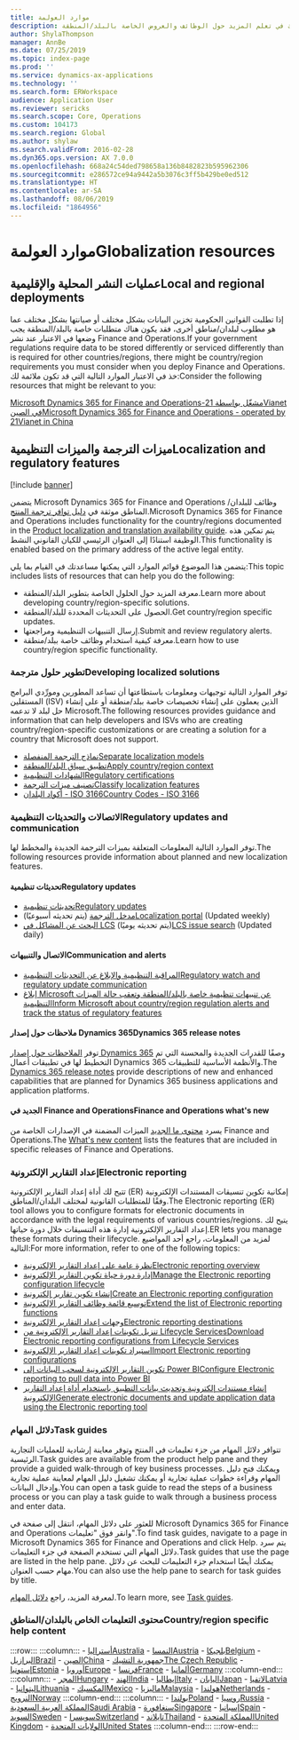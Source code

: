 ```yaml
---
title: موارد العولمة
description: يتضمن هذا الموضوع قوائم الموارد التي يمكنها أن تساعدك في تعلم المزيد حول الوظائف والعروض الخاصة بالبلد/المنطقة.
author: ShylaThompson
manager: AnnBe
ms.date: 07/25/2019
ms.topic: index-page
ms.prod: ''
ms.service: dynamics-ax-applications
ms.technology: ''
ms.search.form: ERWorkspace
audience: Application User
ms.reviewer: sericks
ms.search.scope: Core, Operations
ms.custom: 104173
ms.search.region: Global
ms.author: shylaw
ms.search.validFrom: 2016-02-28
ms.dyn365.ops.version: AX 7.0.0
ms.openlocfilehash: 668a24c54ded798658a136b8482823b595962306
ms.sourcegitcommit: e286572ce94a9442a5b3076c3ff5b429be0ed512
ms.translationtype: HT
ms.contentlocale: ar-SA
ms.lasthandoff: 08/06/2019
ms.locfileid: "1864956"
---
```

# <a name="globalization-resources"></a><span data-ttu-id="b76dc-103">موارد العولمة</span><span class="sxs-lookup"><span data-stu-id="b76dc-103">Globalization resources</span></span>

## <a name="local-and-regional-deployments"></a><span data-ttu-id="b76dc-104">عمليات النشر المحلية والإقليمية</span><span class="sxs-lookup"><span data-stu-id="b76dc-104">Local and regional deployments</span></span>
<span data-ttu-id="b76dc-105">إذا تطلبت القوانين الحكومية تخزين البيانات بشكل مختلف أو صيانتها بشكل مختلف عما هو مطلوب لبلدان/مناطق أخرى، فقد يكون هناك متطلبات خاصة بالبلد/المنطقة يجب وضعها في الاعتبار عند نشر Finance and Operations.</span><span class="sxs-lookup"><span data-stu-id="b76dc-105">If your government regulations require data to be stored differently or serviced differently than is required for other countries/regions, there might be country/region requirements you must consider when you deploy Finance and Operations.</span></span> <span data-ttu-id="b76dc-106">خذ في الاعتبار الموارد التالية التي قد تكون ملائمة لك:</span><span class="sxs-lookup"><span data-stu-id="b76dc-106">Consider the following resources that might be relevant to you:</span></span>

[<span data-ttu-id="b76dc-107">Microsoft Dynamics 365 for Finance and Operations-مشغّل بواسطة 21Vianet في الصين</span><span class="sxs-lookup"><span data-stu-id="b76dc-107">Microsoft Dynamics 365 for Finance and Operations - operated by 21Vianet in China</span></span>](https://docs.microsoft.com/dynamics365/unified-operations/dev-itpro/deployment/china-local-deployment)

## <a name="localization-and-regulatory-features"></a><span data-ttu-id="b76dc-108">ميزات الترجمة والميزات التنظيمية</span><span class="sxs-lookup"><span data-stu-id="b76dc-108">Localization and regulatory features</span></span>

[!include [banner](../includes/banner.md)]

<span data-ttu-id="b76dc-109">يتضمن Microsoft Dynamics 365 for Finance and Operations وظائف للبلدان/المناطق موثقة في [دليل توافر ترجمة المنتج](https://aka.ms/dynamics_365_international_availability_deck).</span><span class="sxs-lookup"><span data-stu-id="b76dc-109">Microsoft Dynamics 365 for Finance and Operations includes functionality for the country/regions documented in the [Product localization and translation availability guide](https://aka.ms/dynamics_365_international_availability_deck).</span></span> <span data-ttu-id="b76dc-110">يتم تمكين هذه الوظيفة استنادًا إلى العنوان الرئيسي للكيان القانوني النشط.</span><span class="sxs-lookup"><span data-stu-id="b76dc-110">This functionality is enabled based on the primary address of the active legal entity.</span></span> 

<span data-ttu-id="b76dc-111">يتضمن هذا الموضوع قوائم الموارد التي يمكنها مساعدتك في القيام بما يلي:</span><span class="sxs-lookup"><span data-stu-id="b76dc-111">This topic includes lists of resources that can help you do the following:</span></span> 
- <span data-ttu-id="b76dc-112">معرفة المزيد حول الحلول الخاصة بتطوير البلد/المنطقة.</span><span class="sxs-lookup"><span data-stu-id="b76dc-112">Learn more about developing country/region-specific solutions.</span></span>
- <span data-ttu-id="b76dc-113">الحصول على التحديثات المحددة للبلد/المنطقة.</span><span class="sxs-lookup"><span data-stu-id="b76dc-113">Get country/region specific updates.</span></span>
- <span data-ttu-id="b76dc-114">إرسال التنبيهات التنظيمية ومراجعتها.</span><span class="sxs-lookup"><span data-stu-id="b76dc-114">Submit and review regulatory alerts.</span></span>
- <span data-ttu-id="b76dc-115">معرفة كيفية استخدام وظائف خاصة ببلد/منطقة.</span><span class="sxs-lookup"><span data-stu-id="b76dc-115">Learn how to use country/region specific functionality.</span></span>

### <a name="developing-localized-solutions"></a><span data-ttu-id="b76dc-116">تطوير حلول مترجمة</span><span class="sxs-lookup"><span data-stu-id="b76dc-116">Developing localized solutions</span></span>
<span data-ttu-id="b76dc-117">توفر الموارد التالية توجيهات ومعلومات باستطاعتها أن تساعد المطورين ومورِّدي البرامج المستقلين (ISV) الذين يعملون على إنشاء تخصيصات خاصة ببلد/منطقة أو على إنشاء حل لبلد لا تدعمه Microsoft.</span><span class="sxs-lookup"><span data-stu-id="b76dc-117">The following resources provides guidance and information that can help developers and ISVs who are creating country/region-specific customizations or are creating a solution for a country that Microsoft does not support.</span></span>
-   [<span data-ttu-id="b76dc-118">نماذج الترجمة المنفصلة</span><span class="sxs-lookup"><span data-stu-id="b76dc-118">Separate localization models</span></span>](separate-localization-models.md)
-   [<span data-ttu-id="b76dc-119">تطبيق سياق البلد/المنطقة</span><span class="sxs-lookup"><span data-stu-id="b76dc-119">Apply country/region context</span></span>](apply-country-context.md)
-   [<span data-ttu-id="b76dc-120">الشهادات التنظيمية</span><span class="sxs-lookup"><span data-stu-id="b76dc-120">Regulatory certifications</span></span>](regulatory-certifications.md)
-   [<span data-ttu-id="b76dc-121">تصنيف ميزات الترجمة</span><span class="sxs-lookup"><span data-stu-id="b76dc-121">Classify localization features</span></span>](classify-localization-features.md)
-   [<span data-ttu-id="b76dc-122">أكواد البلدان - ISO 3166</span><span class="sxs-lookup"><span data-stu-id="b76dc-122">Country Codes - ISO 3166</span></span>](https://www.iso.org/iso-3166-country-codes.html)

### <a name="regulatory-updates-and-communication"></a><span data-ttu-id="b76dc-123">الاتصالات والتحديثات التنظيمية</span><span class="sxs-lookup"><span data-stu-id="b76dc-123">Regulatory updates and communication</span></span>
<span data-ttu-id="b76dc-124">توفر الموارد التالية المعلومات المتعلقة بميزات الترجمة الجديدة والمخطط لها.</span><span class="sxs-lookup"><span data-stu-id="b76dc-124">The following resources provide information about planned and new localization features.</span></span> 

#### <a name="regulatory-updates"></a><span data-ttu-id="b76dc-125">تحديثات تنظيمية</span><span class="sxs-lookup"><span data-stu-id="b76dc-125">Regulatory updates</span></span>
-   [<span data-ttu-id="b76dc-126">تحديثات تنظيمية</span><span class="sxs-lookup"><span data-stu-id="b76dc-126">Regulatory updates</span></span>](../../financials/localizations/regulatory-updates.md)
-   <span data-ttu-id="b76dc-127">[مدخل الترجمة](https://mbs.microsoft.com/customersource/northamerica/ax/support/support-news/GFMLocalizationPortalMC) (يتم تحديثه أسبوعيًا)</span><span class="sxs-lookup"><span data-stu-id="b76dc-127">[Localization portal](https://mbs.microsoft.com/customersource/northamerica/ax/support/support-news/GFMLocalizationPortalMC) (Updated weekly)</span></span>
-   <span data-ttu-id="b76dc-128">[البحث عن المشاكل في LCS](../lifecycle-services/issue-search-lcs.md) (يتم تحديثه يوميًا)</span><span class="sxs-lookup"><span data-stu-id="b76dc-128">[LCS issue search](../lifecycle-services/issue-search-lcs.md) (Updated daily)</span></span>

#### <a name="communication-and-alerts"></a><span data-ttu-id="b76dc-129">الاتصال والتنبيهات</span><span class="sxs-lookup"><span data-stu-id="b76dc-129">Communication and alerts</span></span>
-   [<span data-ttu-id="b76dc-130">المراقبة التنظيمية والإبلاغ عن التحديثات التنظيمية</span><span class="sxs-lookup"><span data-stu-id="b76dc-130">Regulatory watch and regulatory update communication</span></span>](regulatory-watch-communication.md)
-   [<span data-ttu-id="b76dc-131">إبلاغ Microsoft عن تنبيهات تنظيمية خاصة بالبلد/المنطقة وتعقب حالة الميزات التنظيمية</span><span class="sxs-lookup"><span data-stu-id="b76dc-131">Inform Microsoft about country/region regulation alerts and track the status of regulatory features</span></span>](submit-localization-alerts.md)

#### <a name="dynamics-365-release-notes"></a><span data-ttu-id="b76dc-132">ملاحظات حول إصدار Dynamics 365</span><span class="sxs-lookup"><span data-stu-id="b76dc-132">Dynamics 365 release notes</span></span>
<span data-ttu-id="b76dc-133">توفر [الملاحظات حول إصدار Dynamics 365](https://docs.microsoft.com/business-applications-release-notes/) وصفًا للقدرات الجديدة والمحسنة التي تم التخطيط لها في تطبيقات أعمال Dynamics 365 والأنظمة الأساسية للتطبيقات.</span><span class="sxs-lookup"><span data-stu-id="b76dc-133">The [Dynamics 365 release notes](https://docs.microsoft.com/business-applications-release-notes/) provide descriptions of new and enhanced capabilities that are planned for Dynamics 365 business applications and application platforms.</span></span> 

#### <a name="finance-and-operations-whats-new"></a><span data-ttu-id="b76dc-134">الجديد في Finance and Operations</span><span class="sxs-lookup"><span data-stu-id="b76dc-134">Finance and Operations what's new</span></span>
<span data-ttu-id="b76dc-135">يسرد [محتوى ما الجديد](../../fin-and-ops/get-started/whats-new-changed.md) الميزات المضمنة في الإصدارات الخاصة من Finance and Operations.</span><span class="sxs-lookup"><span data-stu-id="b76dc-135">The [What's new content](../../fin-and-ops/get-started/whats-new-changed.md) lists the features that are included in specific releases of Finance and Operations.</span></span>

### <a name="electronic-reporting"></a><span data-ttu-id="b76dc-136">إعداد التقارير الإلكترونية</span><span class="sxs-lookup"><span data-stu-id="b76dc-136">Electronic reporting</span></span>
<span data-ttu-id="b76dc-137">تتيح لك أداة إعداد التقارير الإلكترونية (ER) إمكانية تكوين تنسيقات المستندات الإلكترونية وفقًا للمتطلبات القانونية لمختلف البلدان/المناطق.</span><span class="sxs-lookup"><span data-stu-id="b76dc-137">The Electronic reporting (ER) tool allows you to configure formats for electronic documents in accordance with the legal requirements of various countries/regions.</span></span> <span data-ttu-id="b76dc-138">يتيح لك إعداد التقارير الإلكترونية إدارة هذه التنسيقات خلال دورة حياتها.</span><span class="sxs-lookup"><span data-stu-id="b76dc-138">ER lets you manage these formats during their lifecycle.</span></span> <span data-ttu-id="b76dc-139">لمزيد من المعلومات، راجع أحد المواضيع التالية:</span><span class="sxs-lookup"><span data-stu-id="b76dc-139">For more information, refer to one of the following topics:</span></span>
-   [<span data-ttu-id="b76dc-140">نظرة عامة على إعداد التقارير الإلكترونية</span><span class="sxs-lookup"><span data-stu-id="b76dc-140">Electronic reporting overview</span></span>](../analytics/general-electronic-reporting.md)
-   [<span data-ttu-id="b76dc-141">إدارة دورة حياة تكوين التقارير الإلكترونية</span><span class="sxs-lookup"><span data-stu-id="b76dc-141">Manage the Electronic reporting configuration lifecycle</span></span>](../analytics/general-electronic-reporting-manage-configuration-lifecycle.md)
-   [<span data-ttu-id="b76dc-142">إنشاء تكوين تقارير إلكترونية</span><span class="sxs-lookup"><span data-stu-id="b76dc-142">Create an Electronic reporting configuration</span></span>](../analytics/electronic-reporting-configuration.md)
-   [<span data-ttu-id="b76dc-143">توسيع قائمة وظائف التقارير الإلكترونية</span><span class="sxs-lookup"><span data-stu-id="b76dc-143">Extend the list of Electronic reporting functions</span></span>](../analytics/general-electronic-reporting-formulas-list-extension.md)
-   [<span data-ttu-id="b76dc-144">وجهات إعداد التقارير الإلكترونية‬</span><span class="sxs-lookup"><span data-stu-id="b76dc-144">Electronic reporting destinations</span></span>](../analytics/electronic-reporting-destinations.md)
-   [<span data-ttu-id="b76dc-145">تنزيل تكوينات إعداد التقارير الإلكترونية من Lifecycle Services</span><span class="sxs-lookup"><span data-stu-id="b76dc-145">Download Electronic reporting configurations from Lifecycle Services</span></span>](../analytics/download-electronic-reporting-configuration-lcs.md)
-   [<span data-ttu-id="b76dc-146">استيراد تكوينات إعداد التقارير الإلكترونية</span><span class="sxs-lookup"><span data-stu-id="b76dc-146">Import Electronic reporting configurations</span></span>](../analytics/electronic-reporting-import-ger-configurations.md)
-   [<span data-ttu-id="b76dc-147">تكوين التقارير الإلكترونية لسحب البيانات إلى Power BI</span><span class="sxs-lookup"><span data-stu-id="b76dc-147">Configure Electronic reporting to pull data into Power BI</span></span>](../analytics/general-electronic-reporting-report-configuration-get-data-powerbi.md)
-   [<span data-ttu-id="b76dc-148">إنشاء مستندات إلكترونية وتحديث بيانات التطبيق باستخدام أداة إعداد التقارير الإلكترونية</span><span class="sxs-lookup"><span data-stu-id="b76dc-148">Generate electronic documents and update application data using the Electronic reporting tool</span></span>](../analytics/generate-electronic-documents-update-application-data.md)

### <a name="task-guides"></a><span data-ttu-id="b76dc-149">دلائل المهام</span><span class="sxs-lookup"><span data-stu-id="b76dc-149">Task guides</span></span>
<span data-ttu-id="b76dc-150">تتوافر دلائل المهام من جزء تعليمات في المنتج وتوفر معاينة إرشادية للعمليات التجارية الرئيسية.</span><span class="sxs-lookup"><span data-stu-id="b76dc-150">Task guides are available from the product help pane and they provide a guided walk-through of key business processes.</span></span> <span data-ttu-id="b76dc-151">ويمكنك فتح دليل المهام وقراءة خطوات عملية تجارية أو يمكنك تشغيل دليل المهام لمعاينة عملية تجارية وإدخال البيانات.</span><span class="sxs-lookup"><span data-stu-id="b76dc-151">You can open a task guide to read the steps of a business process or you can play a task guide to walk through a business process and enter data.</span></span>

<span data-ttu-id="b76dc-152">للعثور على دلائل المهام، انتقل إلى صفحة في Microsoft Dynamics 365 for Finance and Operations وانقر فوق "تعليمات".</span><span class="sxs-lookup"><span data-stu-id="b76dc-152">To find task guides, navigate to a page in Microsoft Dynamics 365 for Finance and Operations and click Help.</span></span> <span data-ttu-id="b76dc-153">يتم سرد دلائل المهام التي تستخدم الصفحة في جزء التعليمات.</span><span class="sxs-lookup"><span data-stu-id="b76dc-153">Task guides that use the page are listed in the help pane.</span></span> <span data-ttu-id="b76dc-154">يمكنك أيضًا استخدام جزء التعليمات للبحث عن دلائل مهام حسب العنوان.</span><span class="sxs-lookup"><span data-stu-id="b76dc-154">You can also use the help pane to search for task guides by title.</span></span>

<span data-ttu-id="b76dc-155">لمعرفة المزيد، راجع [دلائل المهام](../../fin-and-ops/get-started/help-overview.md#task-guides).</span><span class="sxs-lookup"><span data-stu-id="b76dc-155">To learn more, see [Task guides](../../fin-and-ops/get-started/help-overview.md#task-guides).</span></span>


### <a name="countryregion-specific-help-content"></a><span data-ttu-id="b76dc-156">محتوى التعليمات الخاص بالبلدان/المناطق</span><span class="sxs-lookup"><span data-stu-id="b76dc-156">Country/region specific help content</span></span>
:::row:::
    :::column:::
        - [<span data-ttu-id="b76dc-157">أستراليا</span><span class="sxs-lookup"><span data-stu-id="b76dc-157">Australia</span></span>](../../financials/localizations/australia.md)
        - [<span data-ttu-id="b76dc-158">النمسا</span><span class="sxs-lookup"><span data-stu-id="b76dc-158">Austria</span></span>](../../financials/localizations/austria.md)
        - [<span data-ttu-id="b76dc-159">بلجيكا</span><span class="sxs-lookup"><span data-stu-id="b76dc-159">Belgium</span></span>](../../financials/localizations/belgium.md)
        - [<span data-ttu-id="b76dc-160">البرازيل</span><span class="sxs-lookup"><span data-stu-id="b76dc-160">Brazil</span></span>](../../financials/localizations/brazil.md)
        - [<span data-ttu-id="b76dc-161">الصين</span><span class="sxs-lookup"><span data-stu-id="b76dc-161">China</span></span>](../../financials/localizations/china.md)
        - [<span data-ttu-id="b76dc-162">جمهورية التشيك</span><span class="sxs-lookup"><span data-stu-id="b76dc-162">The Czech Republic</span></span>](../../financials/localizations/czech-republic.md)
        - [<span data-ttu-id="b76dc-163">إستونيا</span><span class="sxs-lookup"><span data-stu-id="b76dc-163">Estonia</span></span>](../../financials/localizations/estonia.md)
        - [<span data-ttu-id="b76dc-164">أوروبا</span><span class="sxs-lookup"><span data-stu-id="b76dc-164">Europe</span></span>](../../financials/localizations/europe.md)
        - [<span data-ttu-id="b76dc-165">فرنسا</span><span class="sxs-lookup"><span data-stu-id="b76dc-165">France</span></span>](../../financials/localizations/france.md)
        - [<span data-ttu-id="b76dc-166">ألمانيا</span><span class="sxs-lookup"><span data-stu-id="b76dc-166">Germany</span></span>](../../financials/localizations/germany.md)
    :::column-end:::
    :::column:::
        - [<span data-ttu-id="b76dc-167">المجر</span><span class="sxs-lookup"><span data-stu-id="b76dc-167">Hungary</span></span>](../../financials/localizations/hungary.md)
        - [<span data-ttu-id="b76dc-168">الهند</span><span class="sxs-lookup"><span data-stu-id="b76dc-168">India</span></span>](../../financials/localizations/india.md)
        - [<span data-ttu-id="b76dc-169">إيطاليا</span><span class="sxs-lookup"><span data-stu-id="b76dc-169">Italy</span></span>](../../financials/localizations/italy.md)
        - [<span data-ttu-id="b76dc-170">اليابان</span><span class="sxs-lookup"><span data-stu-id="b76dc-170">Japan</span></span>](../../financials/localizations/japan.md)
        - [<span data-ttu-id="b76dc-171">لاتفيا</span><span class="sxs-lookup"><span data-stu-id="b76dc-171">Latvia</span></span>](../../financials/localizations/latvia.md)
        - [<span data-ttu-id="b76dc-172">ليتوانيا</span><span class="sxs-lookup"><span data-stu-id="b76dc-172">Lithuania</span></span>](../../financials/localizations/lithuania.md)
        - [<span data-ttu-id="b76dc-173">المكسيك</span><span class="sxs-lookup"><span data-stu-id="b76dc-173">Mexico</span></span>](../../financials/localizations/mexico.md)
        - [<span data-ttu-id="b76dc-174">ماليزيا</span><span class="sxs-lookup"><span data-stu-id="b76dc-174">Malaysia</span></span>](../../financials/localizations/malaysia.md)
        - [<span data-ttu-id="b76dc-175">هولندا</span><span class="sxs-lookup"><span data-stu-id="b76dc-175">Netherlands</span></span>](../../financials/localizations/netherlands.md)
        - [<span data-ttu-id="b76dc-176">النرويج</span><span class="sxs-lookup"><span data-stu-id="b76dc-176">Norway</span></span>](../../financials/localizations/norway.md)
    :::column-end:::
    :::column:::
        - [<span data-ttu-id="b76dc-177">بولندا</span><span class="sxs-lookup"><span data-stu-id="b76dc-177">Poland</span></span>](../../financials/localizations/poland.md)
        - [<span data-ttu-id="b76dc-178">روسيا</span><span class="sxs-lookup"><span data-stu-id="b76dc-178">Russia</span></span>](../../financials/localizations/russia.md)
        - [<span data-ttu-id="b76dc-179">المملكة العربية السعودية</span><span class="sxs-lookup"><span data-stu-id="b76dc-179">Saudi Arabia</span></span>](../../financials/localizations/saudi-arabia.md)
        - [<span data-ttu-id="b76dc-180">سنغافورة</span><span class="sxs-lookup"><span data-stu-id="b76dc-180">Singapore</span></span>](../../financials/localizations/singapore.md)
        - [<span data-ttu-id="b76dc-181">إسبانيا</span><span class="sxs-lookup"><span data-stu-id="b76dc-181">Spain</span></span>](../../financials/localizations/spain.md)
        - [<span data-ttu-id="b76dc-182">السويد</span><span class="sxs-lookup"><span data-stu-id="b76dc-182">Sweden</span></span>](../../financials/localizations/sweden.md)
        - [<span data-ttu-id="b76dc-183">سويسرا</span><span class="sxs-lookup"><span data-stu-id="b76dc-183">Switzerland</span></span>](../../financials/localizations/switzerland.md)
        - [<span data-ttu-id="b76dc-184">تايلاند</span><span class="sxs-lookup"><span data-stu-id="b76dc-184">Thailand</span></span>](../../financials/localizations/thailand.md)
        - [<span data-ttu-id="b76dc-185">المملكة المتحدة</span><span class="sxs-lookup"><span data-stu-id="b76dc-185">United Kingdom</span></span>](../../financials/localizations/united-kingdom.md)
        - [<span data-ttu-id="b76dc-186">الولايات المتحدة</span><span class="sxs-lookup"><span data-stu-id="b76dc-186">United States</span></span>](../../financials/localizations/united-states.md)
    :::column-end:::
:::row-end:::






